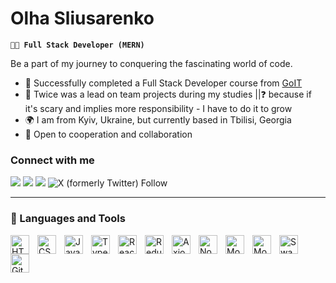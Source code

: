 # Olha Sliusarenko

**`👨‍💻 Full Stack Developer (MERN)`**

Be a part of my journey to conquering the fascinating world of code.

- 🎯 Successfully completed a Full Stack Developer course from [GoIT](https://github.com/goitacademy)
- 🚀 Twice was a lead on team projects during my studies ||❓ because if it's scary and implies more responsibility - I have to do it to grow
- 🌍 I am from Kyiv, Ukraine, but currently based in Tbilisi, Georgia
- 🤝 Open to cooperation and collaboration

### Connect with me

[![](https://img.shields.io/badge/email-%23ececec?style=for-the-badge&logo=email)](mailto:olhasliusarenkowork@gmail.com)
[![](https://img.shields.io/badge/linkedin-%230077B5.svg?style=for-the-badge&logo=linkedin)](https://www.linkedin.com/in/olha-sliusarenko/)
[![](https://img.shields.io/badge/telegram-%23ececec?style=for-the-badge&logo=telegram)](https://t.me/olhasliusarenko)
![X (formerly Twitter) Follow](https://img.shields.io/twitter/follow/committedto_git?style=for-the-badge&logo=X&color=%231a1813)

---

### 🧰 Languages and Tools

<img align="left" alt="HTML" width="30px" style="padding-right:10px;" src="https://cdn.jsdelivr.net/gh/devicons/devicon@latest/icons/html5/html5-plain-wordmark.svg" />
<img align="left" alt="CSS" width="30px" style="padding-right:10px;" src="https://cdn.jsdelivr.net/gh/devicons/devicon@latest/icons/css3/css3-plain-wordmark.svg" />
<img align="left" alt="JavaScript" width="30px" style="padding-right:10px;" src="https://cdn.jsdelivr.net/gh/devicons/devicon/icons/javascript/javascript-plain.svg" />
<img align="left" alt="TypeScript" width="30px" style="padding-right:10px;" src="https://cdn.jsdelivr.net/gh/devicons/devicon/icons/typescript/typescript-plain.svg" />
<img align="left" alt="React" width="30px" style="padding-right:10px;" src="https://cdn.jsdelivr.net/gh/devicons/devicon@latest/icons/react/react-original-wordmark.svg" />
<img align="left" alt="Redux" width="30px" style="padding-right:10px;" src="https://cdn.jsdelivr.net/gh/devicons/devicon/icons/redux/redux-original.svg" />
<img align="left" alt="Axios" width="30px" style="padding-right:10px;" src="https://cdn.jsdelivr.net/gh/devicons/devicon@latest/icons/axios/axios-plain.svg" />
<img align="left" alt="NodeJS" width="30px" style="padding-right:10px;" src="https://cdn.jsdelivr.net/gh/devicons/devicon@latest/icons/nodejs/nodejs-original.svg" />
<img align="left" alt="MongoDB" width="30px" style="padding-right:10px;" src="https://cdn.jsdelivr.net/gh/devicons/devicon@latest/icons/mongodb/mongodb-plain-wordmark.svg" />
<img align="left" alt="Mongoose" width="30px" style="padding-right:10px;" src="https://cdn.jsdelivr.net/gh/devicons/devicon@latest/icons/mongoose/mongoose-original-wordmark.svg" />
<img align="left" alt="Swagger" width="30px" style="padding-right:10px;" src="https://cdn.jsdelivr.net/gh/devicons/devicon@latest/icons/swagger/swagger-original.svg" />
<img align="left" alt="Git" width="30px" src="https://cdn.jsdelivr.net/gh/devicons/devicon@latest/icons/git/git-plain-wordmark.svg" />

<br />

##

<!---

#

<details>
 <summary><h3>👨‍💻 My Coding Journey</h3></summary>
</details>
-->
